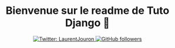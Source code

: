 <h1 align="center">Bienvenue sur le readme de Tuto Django 👋</h1>
<p align="center">
  <a href="https://twitter.com/LaurentJouron">
    <img alt="Twitter: LaurentJouron" src="https://img.shields.io/twitter/follow/LaurentJouron.svg?style=social" target="_blank" />
  </a>
  <a href="https://github.com/LaurentJouron">
    <img alt="GitHub followers" src="https://img.shields.io/github/followers/LaurentJouron?style=social" />
  </a>
</p>
